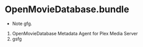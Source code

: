 # OpenMovieDatabase.bundle

  * Note gfg.  
1. OpenMovieDatabase Metadata Agent for Plex Media Server  
2. gsfg  
